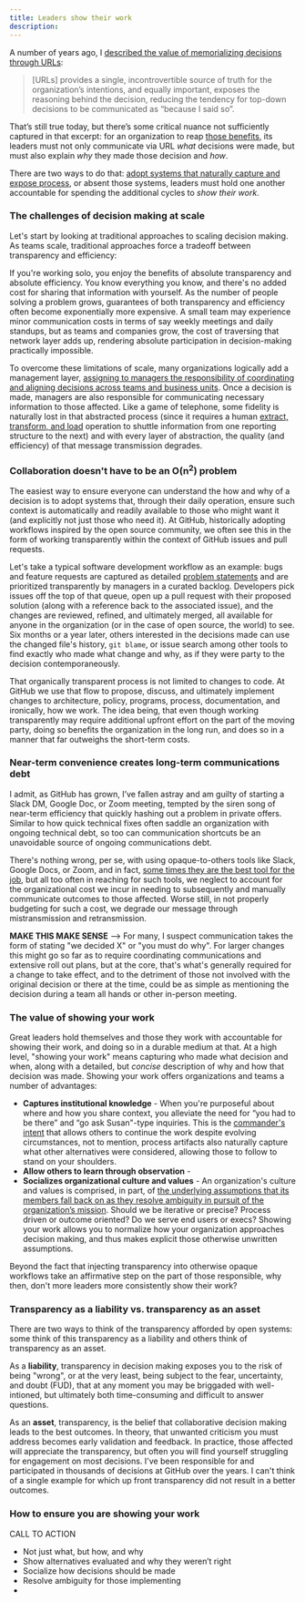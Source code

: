 ```yaml
---
title: Leaders show their work
description:
---
```


A number of years ago, I [described the value of memorializing decisions through URLs](https://ben.balter.com/2015/11/12/why-urls/):

> [URLs] provides a single, incontrovertible source of truth for the organization’s intentions, and equally important, exposes the reasoning behind the decision, reducing the tendency for top-down decisions to be communicated as “because I said so”.

That’s still true today, but there’s some critical nuance not sufficiently captured in that excerpt: for an organization to reap [those benefits](https://ben.balter.com/2015/11/12/why-urls/#the-value-of-giving-concepts-urls), its leaders must not only communicate via URL *what* decisions were made, but must also explain *why* they made those decision and *how*.

There are two ways to do that: [adopt systems that naturally capture and expose process](https://ben.balter.com/2015/11/12/why-urls/#systems-that-naturally-capture-and-expose-process), or absent those systems, leaders must hold one another accountable for spending the additional cycles to *show their work*.

### The challenges of decision making at scale

Let's start by looking at traditional approaches to scaling decision making. As teams scale, traditional approaches force a tradeoff between transparency and efficiency:

If you're working solo, you enjoy the benefits of absolute transparency and absolute efficiency. You know everything you know, and there's no added cost for sharing that information with yourself. As the number of people solving a problem grows, guarantees of both transparency and efficiency often become exponentially more expensive. A small team may experience minor communication costs in terms of say weekly meetings and daily standups, but as teams and companies grow, the cost of traversing that network layer adds up, rendering absolute participation in decision-making practically impossible.

To overcome these limitations of scale, many organizations logically add a management layer, [assigning to managers the responsibility of coordinating and aligning decisions across teams and business units](https://ben.balter.com/2012/12/16/deprecate-management/). Once a decision is made, managers are also responsible for communicating necessary information to those affected. Like a game of telephone, some fidelity is naturally lost in that abstracted process (since it requires a human [extract, transform, and load](https://www.ibm.com/cloud/learn/etl) operation to shuttle information from one reporting structure to the next) and with every layer of abstraction, the quality (and efficiency) of that message transmission degrades.

### Collaboration doesn't have to be an O(n<sup>2</sup>) problem

The easiest way to ensure everyone can understand the how and why of a decision is to adopt systems that, through their daily operation, ensure such context is automatically and readily available to those who might want it (and explicitly not just those who need it). At GitHub, historically adopting workflows inspired by the open source community, we often see this in the form of working transparently within the context of GitHub issues and pull requests.

Let's take a typical software development workflow as an example: bugs and feature requests are captured as detailed [problem statements](https://ben.balter.com/2018/07/16/problems-not-solutions/) and are prioritized transparently by managers in a curated backlog. Developers pick issues off the top of that queue, open up a pull request with their proposed solution (along with a reference back to the associated issue), and the changes are reviewed, refined, and ultimately merged, all available for anyone in the organization (or in the case of open source, the world) to see. Six months or a year later, others interested in the decisions made can use the changed file's history, `git blame`, or issue search among other tools to find exactly who made what change and why, as if they were party to the decision contemporaneously.

That organically transparent process is not limited to changes to code. At GitHub we use that flow to propose, discuss, and ultimately implement changes to architecture, policy, programs, process, documentation, and ironically, how we work. The idea being, that even though working transparently may require additional upfront effort on the part of the moving party, doing so benefits the organization in the long run, and does so in a manner that far outweighs the short-term costs.

### Near-term convenience creates long-term communications debt

I admit, as GitHub has grown, I’ve fallen astray and am guilty of starting a Slack DM, Google Doc, or Zoom meeting, tempted by the siren song of near-term efficiency that quickly hashing out a problem in private offers. Similar to how quick technical fixes often saddle an organization with ongoing technical debt, so too can communication shortcuts be an unavoidable source of ongoing communications debt. 

There's nothing wrong, per se, with using opaque-to-others tools like Slack, Google Docs, or Zoom, and in fact, [some times they are the best tool for the job](https://ben.balter.com/2020/08/14/tools-of-the-trade/), but all too often in reaching for such tools, we neglect to account for the organizational cost we incur in needing to subsequently and manually communicate outcomes to those affected. Worse still, in not properly budgeting for such a cost, we degrade our message through mistransmission and retransmission.

**MAKE THIS MAKE SENSE** --> For many, I suspect communication takes the form of stating "we decided X" or "you must do why". For larger changes this might go so far as to require coordinating communications and extensive roll out plans, but at the core, that's what's generally required for a change to take effect, and to the detriment of those not involved with the original decision or there at the time, could be as simple as mentioning the decision during a team all hands or other in-person meeting. 

### The value of showing your work

Great leaders hold themselves and those they work with accountable for showing their work, and doing so in a durable medium at that. At a high level, "showing your work" means capturing who made what decision and when, along with a detailed, but *concise* description of why and how that decision was made. Showing your work offers organizations and teams a number of advantages:

* **Captures institutional knowledge** - When you're purposeful about where and how you share context, you alleviate the need for “you had to be there” and “go ask Susan"-type inquiries. This is the [commander's intent](https://en.wikipedia.org/wiki/Intent_(military)) that allows others to continue the work despite evolving circumstances, not to mention, process artifacts also naturally capture what other alternatives were considered, allowing those to follow to stand on your shoulders.
* **Allow others to learn through observation** - 
* **Socializes organizational culture and values** - An organization's culture and values is comprised, in part, of [the underlying assumptions that its members fall back on as they resolve ambiguity in pursuit of the organization’s mission](https://ben.balter.com/2015/08/12/the-zen-of-github/). Should we be iterative or precise? Process driven or outcome oriented? Do we serve end users or execs? Showing your work allows you to normalize how your organization approaches decision making, and thus makes explicit those otherwise unwritten assumptions.

Beyond the fact that injecting transparency into otherwise opaque workflows take an affirmative step on the part of those responsible, why then, don't more leaders more consistently show their work?

### Transparency as a liability vs. transparency as an asset

There are two ways to think of the transparency afforded by open systems: some think of this transparency as a liability and others think of transparency as an asset.

As a **liability**, transparency in decision making exposes you to the risk of being "wrong", or at the very least, being subject to the fear, uncertainty, and doubt (FUD), that at any moment you may be briggaded with well-intioned, but ultimately both time-consuming and difficult to answer questions.

As an **asset**, transparency, is the belief that collaborative decision making leads to the best outcomes. In theory, that unwanted criticism you must address becomes early validation and feedback. In practice, those affected will appreciate the transparency, but often you will find yourself struggling for engagement on most decisions. I've been responsible for and participated in thousands of decisions at GitHub over the years. I can't think of a single example for which up front transparency did not result in a better outcomes.

### How to ensure you are showing your work

CALL TO ACTION

* Not just what, but how, and why
* Show alternatives evaluated and why they weren’t right
* Socialize how decisions should be made
* Resolve ambiguity for those implementing
* 
